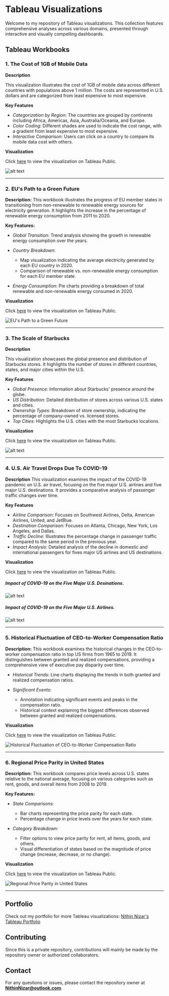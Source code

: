 # Tableau Visualizations

Welcome to my repository of Tableau visualizations. This collection features comprehensive analyses across various domains, presented through interactive and visually compelling dashboards.

## Tableau Workbooks

### 1. The Cost of 1GB of Mobile Data

**Description**

This visualization illustrates the cost of 1GB of mobile data across different countries with populations above 1 million. The costs are represented in U.S. dollars and are categorized from least expensive to most expensive.

**Key Features**

- *Categorization by Region*: The countries are grouped by continents including Africa, Americas, Asia, Australia/Oceania, and Europe.
- *Color Coding*: Different shades are used to indicate the cost range, with a gradient from least expensive to most expensive.
- *Interactive Comparison*: Users can click on a country to compare its mobile data cost with others.

**Visualization**

Click [here](https://public.tableau.com/app/profile/nithinnizar/viz/Costofmobiledatainvariouscountriesarounudtheworld/TheCostof1GBofMobileData) to view the visualization on Tableau Public.

![alt text](<Images/The Cost of 1GB of Mobile Data.png>)
___

### 2. EU's Path to a Green Future

**Description:**
This workbook illustrates the progress of EU member states in transitioning from non-renewable to renewable energy sources for electricity generation. It highlights the increase in the percentage of renewable energy consumption from 2011 to 2020.

**Key Features:**
- *Global Transition*: Trend analysis showing the growth in renewable energy consumption over the years.
- *Country Breakdown*:
  - Map visualization indicating the average electricity generated by each EU country in 2020.
  - Comparison of renewable vs. non-renewable energy consumption for each EU member state.

- *Energy Consumption*: Pie charts providing a breakdown of total renewable and non-renewable energy consumed in 2020.

**Visualization**

Click [here](https://public.tableau.com/app/profile/nithinnizar/viz/Europespathtoagreenfuture/EUsGreenFuture) to view the visualization on Tableau Public.

![EU's Path to a Green Future](<Images/EU's Path to a Green Future.png>)

___

### 3. The Scale of Starbucks

**Description**

This visualization showcases the global presence and distribution of Starbucks stores. It highlights the number of stores in different countries, states, and major cities within the U.S.

**Key Features**

- *Global Presence*: Information about Starbucks' presence around the globe.
- *US Distribution*: Detailed distribution of stores across various U.S. states and cities.
- *Ownership Types*: Breakdown of store ownership, indicating the percentage of company-owned vs. licensed stores.
- *Top Cities*: Highlights the U.S. cities with the most Starbucks locations.

**Visualization**

Click [here](https://public.tableau.com/app/profile/nithinnizar/viz/TheScaleofStarbucks/TheScaleofStarbucks) to view the visualization on Tableau Public.

![alt text](<Images/The Scale of Starbucks.png>)
___

### 4. U.S. Air Travel Drops Due To COVID-19

**Description**
This visualization examines the impact of the COVID-19 pandemic on U.S. air travel, focusing on the five major U.S. airlines and five major U.S. destinations. It provides a comparative analysis of passenger traffic changes over time.

**Key Features**
- *Airline Comparison*: Focuses on Southwest Airlines, Delta, American Airlines, United, and JetBlue.
- *Destination Comparison*: Focuses on Atlanta, Chicago, New York, Los Angeles, and Dallas.
- *Traffic Decline*: Illustrates the percentage change in passenger traffic compared to the same period in the previous year.
- *Impact Analysis*: Detailed analysis of the decline in domestic and international passengers for fives major US airlines and US destinations.

**Visualization**

Click [here](https://public.tableau.com/app/profile/nithinnizar/viz/AirTravelduringCovid/USAirTravelAirline) to view the visualization on Tableau Public.

##### Impact of COVID-19 on the Five Major U.S. Desinations.

![alt text](<Images/US Air Travel Drops Due To COVID-19 (Major Destinations).png>)

##### Impact of COVID-19 on the Five Major U.S. Airlines.

![alt text](<Images/US Air Travel Drops Due To COVID-19.png>)
___

### 5. Historical Fluctuation of CEO-to-Worker Compensation Ratio

**Description:**
This workbook examines the historical changes in the CEO-to-worker compensation ratio in top US firms from 1965 to 2019. It distinguishes between granted and realized compensations, providing a comprehensive view of executive pay disparity over time.

- *Historical Trends*: Line charts displaying the trends in both granted and realized compensation ratios.

- *Significant Events*:
  - Annotation indicating significant events and peaks in the compensation ratio.
  - Historical context explaining the biggest differences observed between granted and realized compensations.

**Visualization**

Click [here](https://public.tableau.com/app/profile/nithinnizar/viz/CEO-WorkerCompensationRatio_16201504629590/CEO-WorkerCompensation) to view the visualization on Tableau Public.

![Historical Fluctuation of CEO-to-Worker Compensation Ratio](<Images/Historical Fluctuation of CEO-to-Worker Compensation Ratio.png>)

___

### 6. Regional Price Parity in United States

**Description:**
This workbook compares price levels across U.S. states relative to the national average, focusing on various categories such as rent, goods, and overall items from 2008 to 2019.

**Key Features:**
- *State Comparisons*:
  - Bar charts representing the price parity for each state.
  - Percentage change in price levels over the years for each state.

- *Category Breakdown*:
  - Filter options to view price parity for rent, all items, goods, and others.
  - Visual differentiation of states based on the magnitude of price change (increase, decrease, or no change).

**Visualization**

Click [here](https://public.tableau.com/app/profile/nithinnizar/viz/RegionalPriceParityinUS_16197132826950/PriceparityinUnitedStates) to view the visualization on Tableau Public.

![Regional Price Parity in United States](<Images/Price parity in United States.png>)

___

## Portfolio

Check out my portfolio for more Tableau visualizations: [Nithin Nizar's Tableau Portfolio](https://public.tableau.com/app/profile/nithinnizar/vizzes)

## Contributing

Since this is a private repository, contributions will mainly be made by the repository owner or authorized collaborators.

## Contact

For any questions or issues, please contact the repository owner at **NithinNizar@outlook.com**.